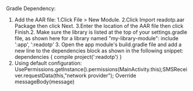 Gradle Dependency: 
1. Add the AAR file: 1.Click File > New Module.
2.Click Import readotp.aar Package then click Next.
3.Enter the location of the AAR file then click Finish.2. Make sure the library is listed at the top of your settings.gradle file, as shown here for a library named "my-library-module": include ':app', ':readotp' 3. Open the app module's build.gradle file and add a new line to the dependencies block as shown in the following snippet: dependencies {     compile project(':readotp') } 
4. Using default configuration: UsePermissions.getInstance().permissions(MainActivity.this);SMSReceiver.requestData(this,"network provider"); Override  messageBody(message)
